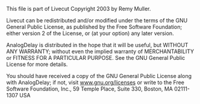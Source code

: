  This file is part of Livecut
 Copyright 2003 by Remy Muller.
 
 Livecut can be redistributed and/or modified under the terms of the
 GNU General Public License, as published by the Free Software Foundation;
 either version 2 of the License, or (at your option) any later version.
 
 AnalogDelay is distributed in the hope that it will be useful,
 but WITHOUT ANY WARRANTY; without even the implied warranty of
 MERCHANTABILITY or FITNESS FOR A PARTICULAR PURPOSE.  See the
 GNU General Public License for more details.
 
 You should have received a copy of the GNU General Public License
 along with AnalogDelay; if not, visit www.gnu.org/licenses or write to the
 Free Software Foundation, Inc., 59 Temple Place, Suite 330, 
 Boston, MA 02111-1307 USA